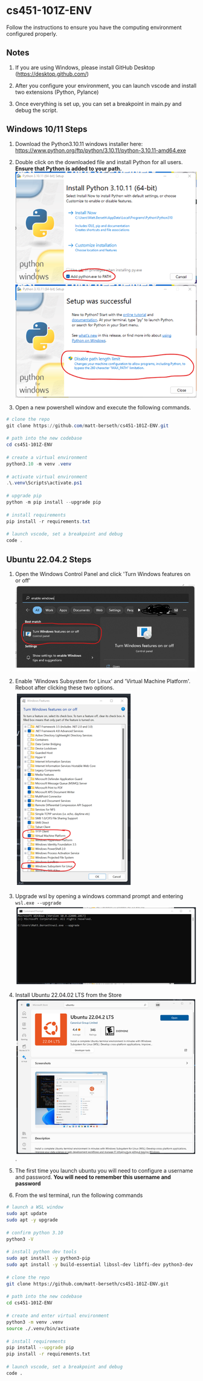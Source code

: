 # cs451-101Z-ENV
Follow the instructions to ensure you have the computing environment configured properly.

## Notes
1. If you are using Windows, please install GitHub Desktop (https://desktop.github.com/)

1. After you configure your environment, you can launch vscode and install two extensions (Python, Pylance)

1. Once everything is set up, you can set a breakpoint in main.py and debug the script.


## Windows 10/11 Steps
1. Download the Python3.10.11 windows installer here: https://www.python.org/ftp/python/3.10.11/python-3.10.11-amd64.exe

1. Double click on the downloaded file and install Python for all users. **Ensure that Python is added to your path.**
![Install Python 3.10.11](Screenshot1.png "Install Python 3.10.11")
![Add Python to your path](Screenshot2.png "Add Python to your path")

1. Open a new powershell window and execute the following commands.
```powershell
# clone the repo
git clone https://github.com/matt-berseth/cs451-101Z-ENV.git

# path into the new codebase
cd cs451-101Z-ENV

# create a virtual environment
python3.10 -m venv .venv

# activate virtual environment
.\.venv\Scripts\activate.ps1

# upgrade pip
python -m pip install --upgrade pip

# install requirements
pip install -r requirements.txt

# launch vscode, set a breakpoint and debug
code .
```

## Ubuntu 22.04.2 Steps
1. Open the Windows Control Panel and click 'Turn Windows features on or off'
![Windows Control Panel](Screenshot3.png "Windows Control Panel")

1. Enable 'Windows Subsystem for Linux' and 'Virtual Machine Platform'. Reboot after clicking these two options.
![Enable Windows Features](Screenshot4.png "Enable Windows Features")

1. Upgrade wsl by opening a windows command prompt and entering `wsl.exe --upgrade`
![Upgrade wsl.exe](Screenshot5.png "Upgrade wsl.exe")

1. Install Ubuntu 22.04.02 LTS from the Store
![Install Ubuntu 22.04.02 LTS from the Store](Screenshot6.png "Install Ubuntu 22.04.02 LTS from the Store").

2. The first time you launch ubuntu you will need to configure a username and password. **You will need to remember this username and password**


1. From the wsl terminal, run the following commands
```bash
# launch a WSL window
sudo apt update
sudo apt -y upgrade

# confirm python 3.10
python3 -V

# install python dev tools
sudo apt install -y python3-pip
sudo apt install -y build-essential libssl-dev libffi-dev python3-dev

# clone the repo
git clone https://github.com/matt-berseth/cs451-101Z-ENV.git

# path into the new codebase
cd cs451-101Z-ENV

# create and enter virtual environment
python3 -m venv .venv
source ./.venv/bin/activate

# install requirements
pip install --upgrade pip
pip install -r requirements.txt

# launch vscode, set a breakpoint and debug
code .
```
